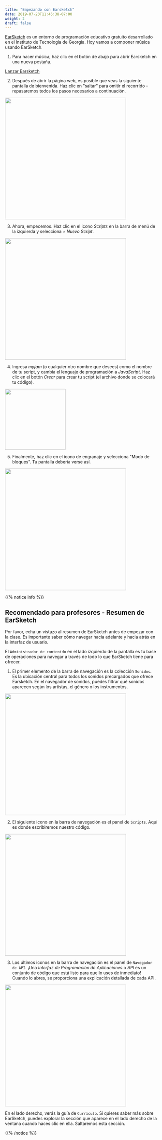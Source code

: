 ```yaml
---
title: "Empezando con Earsketch"
date: 2019-07-23T11:45:38-07:00
weight: 2
draft: false
---
```


[EarSketch](https://en.wikipedia.org/wiki/EarSketch) es un entorno de programación educativo gratuito desarrollado en el Instituto de Tecnología de Georgia. Hoy vamos a componer música usando EarSketch.

1. Para hacer música, haz clic en el botón de abajo para abrir Earsketch en una nueva pestaña.

<a class="my-2 mx-4 btn btn-info" href="https://earsketch.gatech.edu/earsketch2/" target="_blank">Lanzar Earsketch</a>

2. Después de abrir la página web, es posible que veas la siguiente pantalla de bienvenida. Haz clic en "saltar" para omitir el recorrido - repasaremos todos los pasos necesarios a continuación.

<img src="../img/screenshot-skip-tour.png" height="400"/>

3. Ahora, empecemos. Haz clic en el icono *Scripts* en la barra de menú de la izquierda y selecciona *+ Nuevo Script*.

<img src="../img/screenshot-new-script.png" height="400"/>

4. Ingresa *myjam* (o cualquier otro nombre que desees) como el nombre de tu script, y cambia el lenguaje de programación a *JavaScript*. Haz clic en el botón *Crear* para crear tu script (el archivo donde se colocará tu código).

<img src="../img/screenshot-new-myjam.png" height="200"/>

5. Finalmente, haz clic en el icono de engranaje y selecciona "Modo de bloques". Tu pantalla debería verse así.

<img src="../img/screenshot-setup-complete.png" height="400"/>

{{% notice info %}}

## Recomendado para profesores - Resumen de EarSketch

Por favor, echa un vistazo al resumen de EarSketch antes de empezar con la clase. Es importante saber cómo navegar hacia adelante y hacia atrás en la interfaz de usuario.

El `Administrador de contenido` en el lado izquierdo de la pantalla es tu base de operaciones para navegar a través de todo lo que EarSketch tiene para ofrecer.

1. El primer elemento de la barra de navegación es la colección `Sonidos`. Es la ubicación central para todos los sonidos precargados que ofrece Earsketch. En el navegador de sonidos, puedes filtrar qué sonidos aparecen según los artistas, el género o los instrumentos.

<img src="../img/screenshot-navigation-sound-browser.png" height="400"/>

2. El siguiente icono en la barra de navegación es el panel de `Scripts`. Aquí es donde escribiremos nuestro código.

<img src="../img/screenshot-navigation-script.png" height="400"/>

3. Los últimos iconos en la barra de navegación es el panel de `Navegador de API`. ¡Una *Interfaz de Programación de Aplicaciones* o *API* es un conjunto de código que está listo para que lo uses de inmediato! Cuando lo abres, se proporciona una explicación detallada de cada API.

<img src="../img/screenshot-navigation-api-curriculum.png" height="400"/>

En el lado derecho, verás la guía de `Currículo`. Si quieres saber más sobre EarSketch, puedes explorar la sección que aparece en el lado derecho de la ventana cuando haces clic en ella. Saltaremos esta sección.

{{% /notice %}}